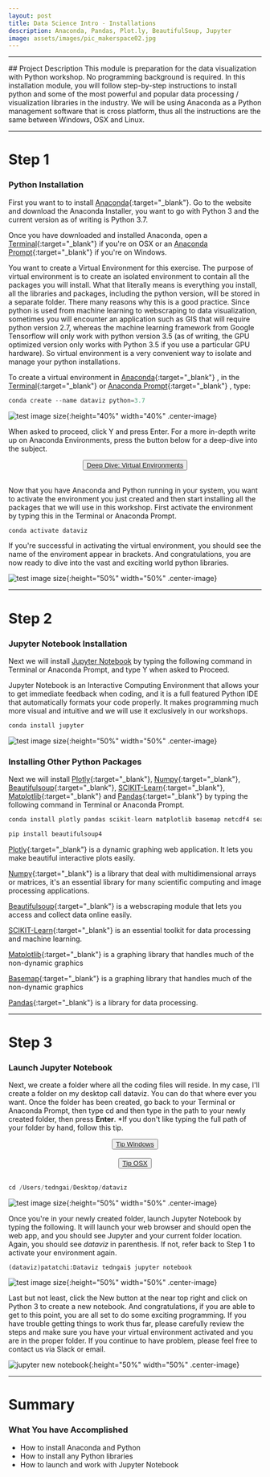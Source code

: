 ```yaml
---
layout: post
title: Data Science Intro - Installations
description: Anaconda, Pandas, Plot.ly, BeautifulSoup, Jupyter
image: assets/images/pic_makerspace02.jpg
---
```

<hr />
## Project Description
This module is preparation for the data visualization with Python workshop. No programming background is required. In this installation module, you will follow step-by-step instructions to install python and some of the most powerful and popular data processing / visualization libraries in the industry. We will be using Anaconda as a Python management software that is cross platform, thus all the instructions are the same between Windows, OSX and Linux. 

***

# Step 1
### Python Installation

First you want to to install [Anaconda](https://www.anaconda.com/distribution/){:target="_blank"}. Go to the website and download the Anaconda Installer, you want to go with Python 3 and the current version as of writing is Python 3.7.

Once you have downloaded and installed Anaconda, open a [Terminal](https://www.macworld.co.uk/how-to/mac-software/how-use-terminal-on-mac-3608274/){:target="_blank"}  if you're on OSX or an [Anaconda Prompt](https://docs.anaconda.com/anaconda/user-guide/getting-started/){:target="_blank"}  if you're on Windows.

You want to create a Virtual Environment for this exercise. The purpose of virtual environment is to create an isolated environment to contain all the packages you will install. What that literally means is everything you install, all the libraries and packages, including the python version, will be stored in a separate folder. There many reasons why this is a good practice. Since python is used from machine learning to webscraping to data visualization, sometimes you will encounter an application such as GIS that will require python version 2.7, whereas the machine learning framework from Google Tensorflow will only work with python version 3.5 (as of writing, the GPU optimized version only works with Python 3.5 if you use a particular GPU hardware). So virtual environment is a very convenient way to isolate and manage your python installations.

To create a virtual environment in [Anaconda](https://www.anaconda.com/distribution/){:target="_blank"} , in the [Terminal](https://www.macworld.co.uk/how-to/mac-software/how-use-terminal-on-mac-3608274/){:target="_blank"}  or [Anaconda Prompt](https://docs.anaconda.com/anaconda/user-guide/getting-started/){:target="_blank"} , type:
```python
conda create --name dataviz python=3.7
```

![test image size](../../assets/images/pic_anaconda_env.jpg){:height="40%" width="40%" .center-image}

When asked to proceed, click Y and press Enter. For a more in-depth write up on Anaconda Environments, press the button below for a deep-dive into the subject.

<center><button class="button">
		<a href="https://conda.io/projects/conda/en/latest/user-guide/tasks/manage-environments.html" target="_blank">Deep Dive: Virtual Environments</a>
</button></center><br>

Now that you have Anaconda and Python running in your system, you want to activate the environment you just created and then start installing all the packages that we will use in this workshop. First activate the environment by typing this in the Terminal or Anaconda Prompt.

```python 
conda activate dataviz
```

If you're successful in activating the virtual environment, you should see the name of the enviroment appear in brackets. And congratulations, you are now ready to dive into the vast and exciting world python libraries.

![test image size](../../assets/images/pic_anaconda_activate_env.jpg){:height="50%" width="50%" .center-image}

***


# Step 2
### Jupyter Notebook Installation
Next we will install [Jupyter Notebook](https://jupyter.org/index.html) by typing the following command in Terminal or Anaconda Prompt, and type Y when asked to Proceed. 

Jupyter Notebook is an Interactive Computing Environment that allows your to get immediate feedback when coding, and it is a full featured Python IDE that automatically formats your code properly. It makes programming much more visual and intuitive and we will use it exclusively in our workshops.

```python 
conda install jupyter
```

![test image size](../../assets/images/pic_jupyter.jpg){:height="50%" width="50%" .center-image}



### Installing Other Python Packages
Next we will install [Plotly](https://plot.ly/python/getting-started/){:target="_blank"}, [Numpy](https://pypi.org/project/numpy/){:target="_blank"}, [Beautifulsoup](https://pypi.org/project/beautifulsoup4/){:target="_blank"}, [SCIKIT-Learn](https://scikit-learn.org/stable/index.html){:target="_blank"}, [Matplotlib](https://matplotlib.org/){:target="_blank"} and [Pandas](https://pandas.pydata.org/pandas-docs/stable/install.html){:target="_blank"} by typing the following command in Terminal or Anaconda Prompt.
```python 
conda install plotly pandas scikit-learn matplotlib basemap netcdf4 seaborn requests
```

```python 
pip install beautifulsoup4
```
[Plotly](https://plot.ly/python/getting-started/){:target="_blank"} is a dynamic graphing web application. It lets you make beautiful interactive plots easily.

[Numpy](https://pypi.org/project/numpy/){:target="_blank"} is a library that deal with multidimensional arrays or matrices, it's an essential library for many scientific computing and image processing applications.

[Beautifulsoup](https://pypi.org/project/beautifulsoup4/){:target="_blank"} is a webscraping module that lets you access and collect data online easily.

[SCIKIT-Learn](https://scikit-learn.org/stable/index.html){:target="_blank"} is an essential toolkit for data processing and machine learning.

[Matplotlib](https://matplotlib.org/){:target="_blank"} is a graphing library that handles much of the non-dynamic graphics 

[Basemap](https://matplotlib.org/){:target="_blank"} is a graphing library that handles much of the non-dynamic graphics 

[Pandas](https://pandas.pydata.org/pandas-docs/stable/install.html){:target="_blank"} is a library for data processing.



***

# Step 3
### Launch Jupyter Notebook
Next, we  create a folder where all the coding files will reside. In my case, I'll create a folder on my desktop call dataviz. You can do that where ever you want. Once the folder has been created, go back to your Terminal or Anaconda Prompt, then type cd and then type in the path to your newly created folder, then press **Enter**. *If you don't like typing the full path of your folder by hand, follow this tip.

<center><button class="button">
	<a href="https://searchenterprisedesktop.techtarget.com/photostory/2240216625/Ten-hidden-Windows-command-prompt-tricks/11/Drag-and-drop-a-folder-to-open-command-prompt" target="_blank" >Tip Windows</a>
</button></center><br>
<center><button class="button"><a href="http://osxdaily.com/2009/11/23/copy-a-files-path-to-the-terminal-by-dragging-and-dropping/" target="_blank" >Tip OSX</a>
</button></center><br>

```python 
cd /Users/tedngai/Desktop/dataviz
```

![test image size](../../assets/images/pic_desktopfolder.jpg){:height="50%" width="50%" .center-image}

Once you're in your newly created folder, launch Jupyter Notebook by typing the following. It will launch your web browser and should open the web app, and you should see Jupyter and your current folder location. Again, you should see *dataviz* in parenthesis. If not, refer back to Step 1 to activate your environment again.

``` 
(dataviz)patatchi:Dataviz tedngai$ jupyter notebook
```

![test image size](../../assets/images/pic_jupyternotebook_launch.jpg){:height="50%" width="50%" .center-image}

Last but not least, click the New button at the near top right and click on Python 3 to create a new notebook. And congratulations, if you are able to get to this point, you are all set to do some exciting programming. If you have trouble getting things to work thus far, please carefully review the steps and make sure you have your virtual environment activated and you are in the proper folder. If you continue to have problem, please feel free to contact us via Slack or email.

![jupyter new notebook](../../assets/images/pic_jupyternotebook_new.jpg){:height="50%" width="50%" .center-image}

***

# Summary

### What You have Accomplished

* How to install Anaconda and Python
* How to install any Python libraries
* How to launch and work with Jupyter Notebook